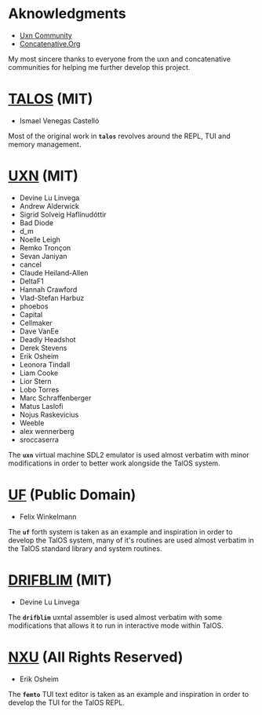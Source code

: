 # Aknowledgments

* [Uxn Community](https://web.libera.chat/gamja/?channels=%23uxn)
* [Concatenative.Org](https://www.concatenative.org)

My most sincere thanks to everyone from the uxn and concatenative communities
for helping me further develop this project.

# [TALOS](https://github.com/Ismael-VC/talos) (MIT)

* Ismael Venegas Castelló

Most of the original work in **`talos`** revolves around the REPL, TUI and
memory management.

# [UXN](https://git.sr.ht/~rabbits/uxn) (MIT)

* Devine Lu Linvega
* Andrew Alderwick
* Sigrid Solveig Haflínudóttir
* Bad Diode
* d_m
* Noelle Leigh
* Remko Tronçon
* Sevan Janiyan
* cancel
* Claude Heiland-Allen
* DeltaF1
* Hannah Crawford
* Vlad-Stefan Harbuz
* phoebos
* Capital
* Cellmaker
* Dave VanEe
* Deadly Headshot
* Derek Stevens
* Erik Osheim
* Leonora Tindall
* Liam Cooke
* Lior Stern
* Lobo Torres
* Marc Schraffenberger
* Matus Laslofi
* Nojus Raskevicius
* Weeble
* alex wennerberg
* sroccaserra

The **`uxn`** virtual machine SDL2 emulator is used almost verbatim with minor
modifications in order to better work alongside the TalOS system.

# [UF](https://gitlab.com/b2495/uf) (Public Domain)

* Felix Winkelmann

The **`uf`** forth system is taken as an example and inspiration in order to
develop the TalOS system, many of it's routines are used almost verbatim in the
TalOS standard library and system routines.

# [DRIFBLIM](https://git.sr.ht/~rabbits/drifblim) (MIT)

* Devine Lu Linvega

The **`drifblim`** uxntal assembler is used almost verbatim with some
modifications that allows it to run in interactive mode within TalOS.

# [NXU](https://git.phial.org/d6/nxu) (All Rights Reserved)

* Erik Osheim

The **`femto`** TUI text editor is taken as an example and inspiration in order
to develop the TUI for the TalOS REPL.
